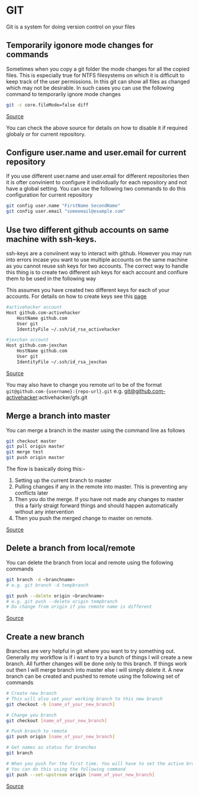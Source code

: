 # GIT

Git is a system for doing version control on your files

## Temporarily igonore mode changes for commands
Sometimes when you copy a git folder the mode changes for all the copied files. This is especially true for NTFS filesystems on which it is difficult to keep track of the user permissions. In this git can show all files as changed which may not be desirable. In such cases you can use the following command to temporarily ignore mode changes

``` bash
git -c core.fileMode=false diff
```
[Source](https://stackoverflow.com/a/1580644)

You can check the above source for details on how to disable it if required globaly or for current repository.

## Configure user.name and user.email for current repository
If you use different user.name and user.email for different repositories then it is ofter convinient to configure it individually for each repository and not have a global setting. You can use the following two commands to do this configuration for current repository

```bash
git config user.name "FirstName SecondName"
git config user.email "someemail@example.com"
```

## Use two different github accounts on same machine with ssh-keys.
ssh-keys are a conviinent way to interact with github. However you may run into errors incase you want to use multiple accounts on the same machine as you cannot reuse ssh keys for two accounts. The correct way to handle this thing is to create two different ssh keys for each account and confiure them to be used in the following way

This assumes you have created two different keys for each of your accounts. For details on how to create keys see this [page](https://help.github.com/articles/generating-a-new-ssh-key-and-adding-it-to-the-ssh-agent/)

```bash
#activehacker account
Host github.com-activehacker
	HostName github.com
	User git
	IdentityFile ~/.ssh/id_rsa_activehacker

#jexchan account
Host github.com-jexchan
	HostName github.com
	User git
	IdentityFile ~/.ssh/id_rsa_jexchan
```
[Source](https://gist.github.com/jexchan/2351996)

You may also have to change you remote url to be of the format `git@github.com-{username}:{repo-url}.git` e.g. git@github.com-activehacker:activehacker/gfs.git

## Merge a branch into master

You can merge a branch in the master using the command line as follows

``` bash
git checkout master
git pull origin master
git merge test
git push origin master
```

The flow is basically doing this:-

1. Setting up the current branch to master
2. Pulling changes if any in the remote into master. This is preventing any conflicts later
3. Then you do the merge. If you have not made any changes to master this a fairly straigt forward things and should happen automatically without any intervention
4. Then you push the merged change to master on remote.

[Source](https://stackoverflow.com/a/5602109)

## Delete a branch from local/remote

You can delete the branch from local and remote using the following commands

``` bash
git branch -d <branchname>
# e.g. git branch -d tempbranch

git push --delete origin <branchname>
# e.g. git push --delete origin tempbranch
# Do change from origin if you remote name is different
```
[Source](https://stackoverflow.com/a/2003515)

## Create a new branch

Branches are very helpful in git where you want to try something out. Generally my workflow is if i want to try a bunch of things I will create a new branch. All further changes will be done only to this branch. If things work out then I will merge branch into master else i will simply delete it. A new branch can be created and pushed to remote using the following set of commands

``` bash
# Create new branch
# This will also set your working branch to this new branch
git checkout -b [name_of_your_new_branch]

# Change you branch
git checkout [name_of_your_new_branch]

# Push branch to remote
git push origin [name_of_your_new_branch]

# Get names as status for branches
git branch

# When you push for the first time. You will have to set the active branch to new one
# You can do this using the following command
git push --set-upstream origin [name_of_your_new_branch]
```
[Source](https://github.com/Kunena/Kunena-Forum/wiki/Create-a-new-branch-with-git-and-manage-branches)

